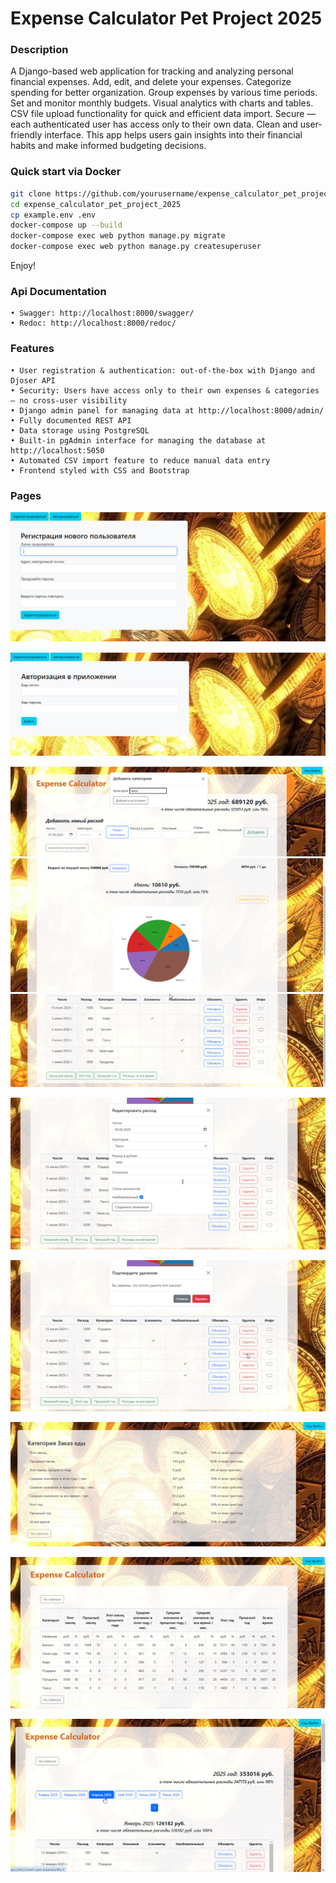 # Expense Calculator Pet Project 2025
### Description
A Django-based web application for tracking and analyzing personal financial expenses. Add, edit, and delete your expenses. Categorize spending for better organization. Group expenses by various time periods. Set and monitor monthly budgets. Visual analytics with charts and tables. CSV file upload functionality for quick and efficient data import. Secure — each authenticated user has access only to their own data. Clean and user-friendly interface. 
This app helps users gain insights into their financial habits and make informed budgeting decisions.

### Quick start via Docker

```bash
git clone https://github.com/yourusername/expense_calculator_pet_project_2025.git
cd expense_calculator_pet_project_2025
cp example.env .env
docker-compose up --build
docker-compose exec web python manage.py migrate
docker-compose exec web python manage.py createsuperuser
```
Enjoy!

### Api Documentation
    • Swagger: http://localhost:8000/swagger/
    • Redoc: http://localhost:8000/redoc/

### Features
    • User registration & authentication: out-of-the-box with Django and Djoser API
    • Security: Users have access only to their own expenses & categories — no cross-user visibility    
    • Django admin panel for managing data at http://localhost:8000/admin/
    • Fully documented REST API
    • Data storage using PostgreSQL
    • Built-in pgAdmin interface for managing the database at http://localhost:5050
    • Automated CSV import feature to reduce manual data entry
    • Frontend styled with CSS and Bootstrap

### Pages

![Registration](assets/registration.png)

![Login](assets/login.png)

![Add_Category](assets/add_category.png)
![Main_Page_Diagram](assets/main_page_diagram.png)
![Main_Page_Current_Month](assets/main_page_current_month.png)

![Edit_Expense](assets/edit_expense.png)

![Delete_Expense](assets/delete_expense.png)

![Category_Analysis](assets/category_analysis.png)

![Categories_Analysis](assets/categories_analysis.png)

![Periods](assets/periods.png)
